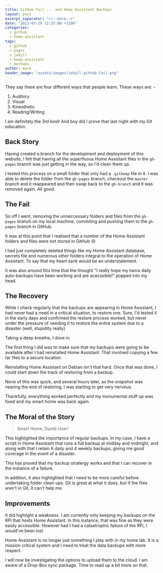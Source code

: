 ```yaml
---
title: GitHub Fail ... and Home Assistant Backups
layout: post
excerpt_separator: "<!--more-->"
date: "2023-03-29 12:33:00 +1100"
categories:
  - github
  - home-assistant
tags:
  - github
  - pages
  - jekyll
  - home-assistant
  - backups
author: mark
header_image: "assets/images/jekyll-github-fail.png"
---
```


They say there are four different ways that people learn. These ways are: -

1. Auditory
2. Visual
3. Kinesthetic
4. Reading/Writing

I am definitely the 3rd kind! And boy did I prove that last night with my Git education.

<!--more-->

## Back Story

Having created a branch for the development and deployment of this website, I felt that having all the superfluous Home Assistant files in the `gh-pages` branch was just getting in the way, so I'd clean them up.

I tested this process on a small folder that only had a `.gitkeep` file in it. I was able to delete the folder from the `gh-pages` branch, checkout the `master` branch and it reappeared and then swap back to the `gh-branch` and it was removed again. All good.

## The Fail

So off I went, removing the unneccessary folders and files from the `gh-pages` branch on my local machine, commiting and pushing them to the `gh-pages` branch in GitHub.

It was at this point that I realised that a number of the Home Assistant folders and files were not stored in GitHub 😢

I had just completely deleted things like my Home Assistant database, secrets file and numerous other folders integral to the operation of Home Assistant. To say that my heart sank would be an understatement.

It was also around this time that the thought "I really hope my twice daily auto-backups have been working and are acecssible!" popped into my head.

## The Recovery

While I check regularly that the backups are appearing in Home Assistant, I had never had a need in a critical situation, to restore one. Sure, I'd tested it in the early days and confirmed the restore process worked, but never under the pressure of needing it to restore the entire system due to a disaster \(well, stupidity really)

Taking a deep breathe, I dove in.

The first thing I did was to make sure that my backups were going to be available after I had reinstalled Home Assistant. That involved copying a few tar files to a secure location.

Reinstalling Home Assistant on Debian isn't that hard. Once that was done, I could start down the track of restoring from a backup.

None of this was quick, and several hours later, as the snapshot was nearing the end of restoring, I was starting to get very nervous.

Thankfully, everything worked perfectly and my monumental stuff up was fixed and my smart home was back again.

## The Moral of the Story

> Smart Home, Dumb User!

This highlighted the importance of regular backups. In my case, I have a script in Home Assistant that runs a full backup at midday and midnight, and along with that I retain 6 daily and 4 weekly backups, giving me good coverage in the event of a disaster.

This has proved that my backup stratergy works and that I can recover in the instance of a failure.

In addition, it also highlighted that I need to be more careful before undertaking folder clean ups. Git is great at what it does, but if the files aren't in Git, it can't help me.

## Improvements

It did highlight a weakness. I am currently only keeping my backups on the RPi that hosts Home Assistant. In this instance, that was fine as they were easily accessible. However had I had a catastrophic failure of the RPi, I would've been lost.

Home Assistant is no longer just something I play with in my home lab. It is a mission critical system and I need to treat the data backups with more respect.

I will now be investigating the options to upload them to the cloud. I am aware of a Drop-Box sync package. Time to read up a bit more on that.
